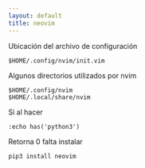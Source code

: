 ```yaml
---
layout: default
title: neovim
---
```


Ubicación del archivo de configuración

    $HOME/.config/nvim/init.vim

Algunos directorios utilizados por nvim

    $HOME/.config/nvim
    $HOME/.local/share/nvim

Si al hacer

    :echo has('python3')

Retorna 0 falta instalar

    pip3 install neovim
